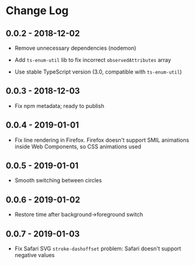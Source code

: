 # Change Log

## 0.0.2 - 2018-12-02

* Remove unnecessary dependencies (nodemon)

* Add `ts-enum-util` lib to fix incorrect `observedAttributes` array

* Use stable TypeScript version (3.0, compatible with `ts-enum-util`)

## 0.0.3 - 2018-12-03

* Fix npm metadata; ready to publish

## 0.0.4 - 2019-01-01

* Fix line rendering in Firefox. Firefox doesn't support SMIL animations inside Web Components, so CSS animations used

## 0.0.5 - 2019-01-01

* Smooth switching between circles

## 0.0.6 - 2019-01-02

* Restore time after background->foreground switch

## 0.0.7 - 2019-01-03

* Fix Safari SVG `stroke-dashoffset` problem: Safari doesn't support negative values
